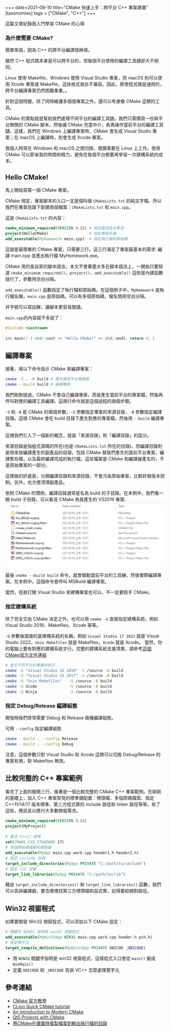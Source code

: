 +++
date=2021-08-10
title="CMake 快速上手：跨平台 C++ 專案建置"
[taxonomies]
tags = ["CMake", "C++"]
+++

這篇文章紀錄我入門學習 CMake 的心得  

### 為什麼需要 CMake?

簡單來說，因為 C++ 的跨平台編譯很麻煩。

雖然 C++ 程式碼本身是可以跨平台的，但每個平台使用的編譯工具鏈卻大不相同。

Linux 使用 Makefile，Windows 使用 Visual Studio 專案，而 macOS 則可以使用 Xcode 專案或 Makefile，這些格式彼此不兼容。因此，即使程式碼是通用的，跨平台編譯專案仍然困難重重。。

針對這個問題，除了同時維護多個個專案之外，還可以考慮像 CMake 這類的工具。

CMake 的賣點就是幫助我們處理不同平台的編譯工具鏈。我們只需撰寫一份與平台無關的 CMake 腳本，然後讓 CMake 充當中介，負責操作當前平台的編譯工具鏈。這樣，我們在 Windows 上編譯專案時，CMake 會生成 Visual Studio 專案；在 macOS 上編譯時，則會生成 Xcode 專案。

我個人時常在 Windows 和 macOS 之間切換，偶爾需要在 Linux 上工作。使用 CMake 可以節省我的時間和精力，避免在每個平台都要再學習一次建構系統的成本。

## Hello CMake!

馬上開始寫第一個 CMake 專案。

CMake 規定，專案腳本的入口一定是個叫做 `CMakeLists.txt` 的純文字檔。所以我們在專案目錄下創建兩個檔案：`CMakeLists.txt` 和 `main.cpp`。

這是 `CMakeLists.txt` 的內容：
```cmake
cmake_minimum_required(VERSION 3.21) # 設定最低版本要求
project(HelloCMake)                  # 設定專案名稱
add_executable(MyHomework main.cpp)  # 指定執行檔和原始碼
```
這就是最簡單的 CMake 專案，只需要三行。這三行滿足了專案最基本的需求: 編譯 main.cpp 並產出執行檔 MyHomework.exe。

CMake 用的是自家的腳本語法，本文不會著墨太多在腳本語法上，一開始只要知道 `cmake_minimum_required()`、`project()`、`add_executable()` 這些是內建函數就行了，參數用空白分隔。

`add_executable()` 函數指定了執行檔和原始碼。在這個例子中，`MyHomework` 是執行檔名稱，`main.cpp` 是原始碼。可以有多個原始碼，檔名間用空白分隔。

井字號可以寫註解，讓腳本更容易閱讀。

`main.cpp`的內容就不多說了：
```cpp
#include <iostream>

int main() { std::cout << "Hello CMake!" << std::endl; return 0; }
```

## 編譯專案

接著，用以下命令指示 CMake 來編譯專案：

```bash
cmake -S . -B build # 產生當前平台專案檔
cmake --build build # 編譯專案
```

我們剛剛提過，CMake 不會自己編譯專案，而是產生當前平台的專案檔，然後再呼叫對應的編譯工具編譯。這兩行命令就是這個過程的兩個步驟。

`-S` 和 `-B` 是 CMake 的兩個參數，`-S` 參數指定專案的來源目錄，`-B` 參數指定編譯目錄。這樣 CMake 會在 build 目錄下產生對應的專案檔，然後用 `--build` 編譯專案。

這裡我們引入了一個新的概念，就是「來源目錄」和「編譯目錄」的區分。

來源目錄是指程式源碼的所在(也是 `CMakeLists.txt` 所在的目錄)。而編譯目錄則是用來放編譯產生的副產品的目錄，包括 CMake 替我們產生的當前平台專案，編譯暫存檔，以及最終編譯完成的執行檔。這些檔案是 CMake 和編譯器產生的，不是原始專案的一部分。

這樣做的好處是，分開編譯目錄和來源目錄，不會污染原始專案，比較好做版本控制。另外，也方便清理副產品。

依照 CMake 的慣例，編譯目錄通常是名為 build 的子目錄。在本例中，我們看一眼 build 子目錄，可以看見 CMake 為我產生的 VS2019 專案:
![CMake VS2019](/img/cmake-vs.png)

最後 `cmake --build build` 命令，就會驅動當前平台的工具練，然後實際編譯專案。在本例中，這個命令會呼叫 MSBuild 編譯專案。

當然，徑直打開 Visual Studio 來建構專案也可以，不一定要假手 CMake。

### 指定建構系統

除了完全交由 CMake 決定之外，也可以用 `cmake -G` 直接指定建構系統，例如 Visual Studio 2019、Makefiles、Xcode 等等。

`-G` 參數後面接的是建構系統的名稱，例如 `Visual Studio 17 2022` 就是 Visual Studio 2022，`Unix Makefiles` 就是 Makefiles，`Xcode` 就是 Xcode。 當然，你的電腦上要有對應的建構系統才行。完整的建構系統支援清單，請參考[這個CMake官方文件連結](https://cmake.org/cmake/help/latest/manual/cmake-generators.7.html#manual:cmake-generators(7))

```bash
# 產生不同平台的專案的例子
cmake -G "Visual Studio 16 2019" -S /source -B build
cmake -G "Visual Studio 15 2017" -S /source -B build
cmake -G "Unix Makefiles"   -S /source -B build
cmake -G Xcode              -S /source -B build
cmake -G Ninja              -S /source -B build
```

### 指定 Debug/Release 編譯組態

開發時我們常常需要 Debug 和 Release 兩種編譯組態。

可用 `--config` 指定編譯組態
```bash
cmake --build . --config Release
cmake --build . --config Debug
```

注意，這個參數只對 Visual Studio 和 Xcode 這類可以切換 Debug/Release 的專案有用，對 Makefiles 無效。

## 比較完整的 C++ 專案範例

看完了上面的極簡三行，接著是一個比較完整的 CMake C++ 專案範例。在剛剛的基礎上，加入 C++ 專案常見的標準備配置：標頭檔、多個原碼檔案、指定 C++11/14/17 版本標準、第三方程式庫的 include 路徑和 linker 路徑等等。有了這些，應該足以應付大多數開發需求。

```cmake
cmake_minimum_required(VERSION 3.21)
project(MyProject)

# 要求 C++17 標準
set(CMAKE_CXX_STANDARD 17)
# 多個原始碼檔案和標頭檔
add_executable(MyApp main.cpp work.cpp header1.h header2.h)
# 設定 include 目錄
target_include_directories(MyApp PRIVATE "C:/path/to/include")
# 設定 lib 目錄
target_link_libraries(MyApp PRIVATE "C:/path/to/lib")
```

藉由 `target_include_directories()` 和 `target_link_libraries()` 函數，我們可以告訴編譯器，要去哪裡找第三方標頭檔和函式庫，記得要給絕對路徑。

## Win32 視窗程式

如果要開發 Win32 視窗程式，可以添加以下 CMake 設定：
```cmake
# 關鍵字 WIN32 指明是 win32 視窗程式
add_executable(MyWin32App WIN32 main.cpp work.cpp header.h pch.h)
# 設定寬字元
target_compile_definitions(MyWin32App PRIVATE UNICOD _UNICODE)
``` 
- 用 `WIN32` 關鍵字指明是 win32 視窗程式，這樣程式入口會從 `main()` 變成 `WinMain()`
- 定義 `UNICODE` 和 `_UNICODE` 告訴 VC++ 怎麼處理寬字元

## 參考連結

- [CMake 官方教學](https://cmake.org/cmake/help/latest/guide/tutorial/)
- [CLion Quick CMake tutorial](https://www.jetbrains.com/help/clion/quick-cmake-tutorial.html)
- [An introduction to Modern CMake](https://cliutils.gitlab.io/modern-cmake/)
- [Qt5 Projects with CMake](https://gist.github.com/Rod-Persky/e6b93e9ee31f9516261b)
- [用CMake在建置時複製檔案到輸出執行檔的目錄 ][CopyShader]

[CopyShader]: https://minecraftxwinp.github.io/2017/11/27/%E7%94%A8CMake%E5%9C%A8%E5%BB%BA%E7%BD%AE%E6%99%82%E8%A4%87%E8%A3%BD%E6%AA%94%E6%A1%88%E5%88%B0%E8%BC%B8%E5%87%BA%E5%9F%B7%E8%A1%8C%E6%AA%94%E7%9A%84%E7%9B%AE%E9%8C%84/